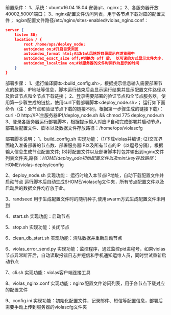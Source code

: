 前置条件：
1、系统：ubuntu16.04 18.04 安装git、nginx；
2、各服务器开放40002,50001端口；
3、nginx配置文件访问列表，用于各节点下载对应的配置文件；
ngixn配置文件路径/etc/nginx/sites-enabled/violas_nginx.conf：
```json
server {
	listen 80;
	location / {
		root /home/ops/deploy_node;
		autoindex on;#开启目录浏览
		autoindex_format html;#以html风格将目录展示在浏览器中
		autoindex_exact_size off;#切换为 off 后， 以可读的方式显示文件大小， 单位为 KB、 MB 或者 GB
		autoindex_localtime on;#以服务器的文件时间作为显示的时间
	}
}
```

部署步骤：
1、运行编译脚本<build_config.sh>，根据提示信息输入需要部署节点的数量、IP地址等信息，脚本运行结束后会显示运行结果并显示配置文件路径以及验证节点和全节点下载链接；
2、登录需要部署的验证节点和全节点服务器，使用第一步骤生成的链接，使用curl下载部署脚本<deploy_node.sh>；
运行如下面命令（注：全节点和验证节点下载的链接不同，根据第一步骤生成的链接下载）：
curl -O http://IP(主服务器IP)/deploy_node.sh && chmod 775 deploy_node.sh
3、登录各服务器运行部署脚本，根据提示输入对应IP自动完成部署并启动节点，部署后配置文件、脚本以及数据文件存放路径：/home/ops/violascfg


部署脚本说明：
1、build_config.sh
实现功能：
(1)下载violas并编译;
(2)交互界面输入准备部署的节点数、部署服务器IP以及所有节点的IP（以逗号分隔），根据输入信息生成节点配置文件;
(3)将配置文件以及部署脚本打包并输出到nginx文件列表文件夹,路径：$HOME/deploy_node
初始配置文件以及mint.key存放路径：$HOME/violas-deploy/config

2、deploy_node.sh
实现功能：
运行时输入本节点IP地址，自动下载配置文件并启动节点
运行脚本后自动生成$HOME/violascfg文件夹，所有节点配置文件以及启动后的数据文件均存放于此。

3、randseed
用于生成配置文件时的随机种子,使用swarm方式生成配置文件未用到

4、start.sh
实现功能：启动节点

5、stop.sh
实现功能：关闭节点

6、clean_db_start.sh
实现功能：清除数据并重新启动节点

6、violas_error_send.py
实现功能：监控程序，通过监控pid进程号，如果violas节点异常断开后，自动读取报错日志并短信和手机通知运维人员，同时尝试重新启动节点

7、cli.sh
实现功能：violas客户端连接工具

8、violas_nginx.conf
实现功能：nginx配置文件访问列表，用于各节点下载对应的配置文件

9、config.ini
实现功能：初始化配置文件，记录邮件、短信等配置信息，部署后需要手动上传到服务器的violascfg文件夹
